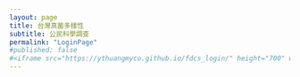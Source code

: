 ```yaml
---
layout: page
title: 台灣真菌多樣性
subtitle: 公民科學調查
permalink: "LoginPage"
#published: false
#<iframe src="https://ythuangmyco.github.io/fdcs_login/" height="700" width="100%" frameBorder="0"></iframe>
---
```

<link rel="登入 / 註冊" href="https://ythuangmyco.github.io/fdcs_login/">
